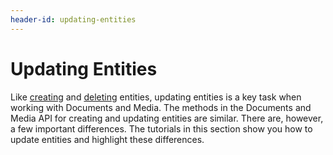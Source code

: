 ```yaml
---
header-id: updating-entities
---
```


# Updating Entities

Like 
[creating](/docs/7-1/tutorials/-/knowledge_base/t/creating-files-folders-and-shortcuts) 
and 
[deleting](/docs/7-1/tutorials/-/knowledge_base/t/deleting-entities) 
entities, updating entities is a key task when working with Documents and Media. 
The methods in the Documents and Media API for creating and updating entities 
are similar. There are, however, a few important differences. The tutorials in 
this section show you how to update entities and highlight these differences. 

